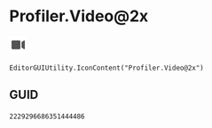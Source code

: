 # Profiler.Video@2x
![](/img/Profiler.Video@2x.png)

``` CSharp
EditorGUIUtility.IconContent("Profiler.Video@2x")
```
## GUID
```
2229296686351444486
```
